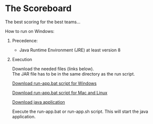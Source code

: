 # The Scoreboard

The best scoring for the best teams...

How to run on Windows:

1. Precedence:
   
   - Java Runtime Environment (JRE) at least version 8
   
2. Execution 

   Download the needed files (links below).<br/>
   The JAR file has to be in the same directory as the run script.
   
   <a href="./run-app.bat">Download run-app.bat script for Windows</a>
   
   <a href="./run-app.sh">Download run-app.bat script for Mac and Linux</a>

   <a href="./scoreboard-console.jar" >Download java application</a>

   Execute the run-app.bat or run-app.sh script. This will start the java application.